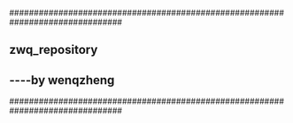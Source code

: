 ###############################################################################
## zwq_repository                                                            ##
## ----by wenqzheng                                                          ##
###############################################################################
